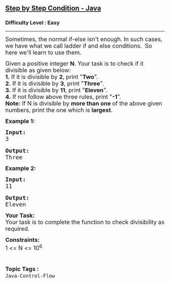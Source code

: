 <h2><a href="https://practice.geeksforgeeks.org/problems/step-by-step-condition-java/1?page=1&status[]=unsolved&category[]=Java-Control-Flow&sortBy=submissions">Step by Step Condition - Java</a></h2><h3>Difficulty Level : Easy</h3><hr><div class="problems_problem_content__Xm_eO"><p><span style="font-size:18px">Sometimes, the normal if-else isn't enough. In such cases, we have what we call ladder if and else conditions.&nbsp; So here we'll learn to use them.</span></p>

<p><span style="font-size:18px">Given a positive integer <strong>N</strong>. Your task is to check if it divisible as given below:<br>
<strong>1.</strong> If it is divisible by <strong>2</strong>, print "<strong>Two</strong>".<br>
<strong>2.</strong> If it is divisible by <strong>3</strong>, print "<strong>Three</strong>".<br>
<strong>3.</strong> If it is divisible by <strong>11</strong>, print "<strong>Eleven</strong>".<br>
<strong>4.</strong> If not follow above three rules, print "<strong>-1</strong>".<br>
<strong>Note:</strong> If N is divisible by <strong>more than one </strong>of the above given numbers, print the one which is <strong>largest</strong>.</span></p>

<p><strong><span style="font-size:18px">Example 1:</span></strong></p>

<pre><span style="font-size:18px"><strong>Input:</strong>
3</span>

<span style="font-size:18px"><strong>Output:</strong>
Three
</span></pre>

<p><strong><span style="font-size:18px">Example 2:</span></strong></p>

<pre><span style="font-size:18px"><strong>Input:</strong>
11</span>

<span style="font-size:18px"><strong>Output:</strong>
Eleven</span></pre>

<p><span style="font-size:18px"><strong>Your Task:</strong><br>
Your task is to complete the function to check divisibility as required.</span></p>

<p><span style="font-size:18px"><strong>Constraints:</strong><br>
1 &lt;= N &lt;= 10<sup>6</sup></span></p>
</div><br><p><span style=font-size:18px><strong>Topic Tags : </strong><br><code>Java-Control-Flow</code>&nbsp;